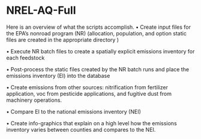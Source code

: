 NREL-AQ-Full
============
Here is an overview of what the scripts accomplish. 
•  Create input files for the EPA’s nonroad program (NR) (allocation, population, and option static files are created in the appropriate directory )

•	Execute NR batch files to create a spatially explicit emissions inventory for each feedstock

•	Post-process the static files created by the NR batch runs and place the emissions inventory (EI) into the database

•	Create emissions from other sources: nitrification from fertilizer application, voc from pesticide applications, and fugitive dust from machinery operations. 

•	Compare EI to the national emissions inventory (NEI)

•	Create info-graphics that explain on a high level how the emissions inventory varies between counties and compares to the NEI. 
